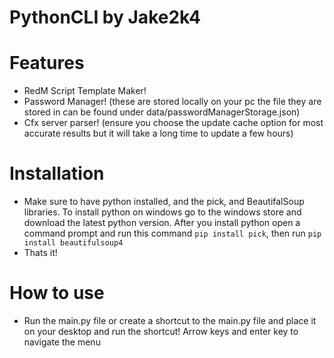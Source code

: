# PythonCLI by Jake2k4

# Features
- RedM Script Template Maker!
- Password Manager! (these are stored locally on your pc the file they are stored in can be found under data/passwordManagerStorage.json)
- Cfx server parser! (ensure you choose the update cache option for most accurate results but it will take a long time to update a few hours)

# Installation
- Make sure to have python installed, and the pick, and BeautifalSoup libraries. To install python on windows go to the windows store and download the latest python version. After you install python open a command prompt and run this command ```pip install pick```, then run ```pip install beautifulsoup4```
- Thats it!

# How to use
- Run the main.py file or create a shortcut to the main.py file and place it on your desktop and run the shortcut! Arrow keys and enter key to navigate the menu